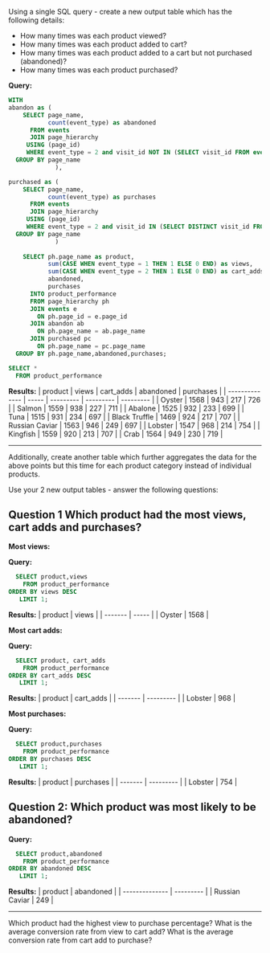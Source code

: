 Using a single SQL query - create a new output table which has the following details:

* How many times was each product viewed?
* How many times was each product added to cart?
* How many times was each product added to a cart but not purchased (abandoned)?
* How many times was each product purchased?

**Query:**
```sql
WITH 
abandon as (
    SELECT page_name,
           count(event_type) as abandoned
      FROM events
      JOIN page_hierarchy
     USING (page_id)
     WHERE event_type = 2 and visit_id NOT IN (SELECT visit_id FROM events where event_type =3)
  GROUP BY page_name 
             ),

purchased as (
    SELECT page_name,
           count(event_type) as purchases
      FROM events
      JOIN page_hierarchy
     USING (page_id)
     WHERE event_type = 2 and visit_id IN (SELECT DISTINCT visit_id FROM events WHERE event_type =3)
  GROUP BY page_name
             )
	
    SELECT ph.page_name as product,
           sum(CASE WHEN event_type = 1 THEN 1 ELSE 0 END) as views,
           sum(CASE WHEN event_type = 2 THEN 1 ELSE 0 END) as cart_adds,
           abandoned,
           purchases
      INTO product_performance
      FROM page_hierarchy ph
      JOIN events e
        ON ph.page_id = e.page_id
      JOIN abandon ab
        ON ph.page_name = ab.page_name 
      JOIN purchased pc
        ON ph.page_name = pc.page_name 
  GROUP BY ph.page_name,abandoned,purchases;
```

```sql
SELECT *
  FROM product_performance
```

**Results:**
| product        | views | cart_adds | abandoned | purchases |
| -------------- | ----- | --------- | --------- | --------- |
| Oyster         | 1568  | 943       | 217       | 726       |
| Salmon         | 1559  | 938       | 227       | 711       |
| Abalone        | 1525  | 932       | 233       | 699       |
| Tuna           | 1515  | 931       | 234       | 697       |
| Black Truffle  | 1469  | 924       | 217       | 707       |
| Russian Caviar | 1563  | 946       | 249       | 697       |
| Lobster        | 1547  | 968       | 214       | 754       |
| Kingfish       | 1559  | 920       | 213       | 707       |
| Crab           | 1564  | 949       | 230       | 719       |

------------------------------------------

Additionally, create another table which further aggregates the data for the above points but this time for each product category instead of individual products.

Use your 2 new output tables - answer the following questions:

**Question 1**
Which product had the most views, cart adds and purchases?
-----
**Most views:**

**Query:**
```sql
  SELECT product,views
    FROM product_performance
ORDER BY views DESC
   LIMIT 1;
```

**Results:**
| product | views |
| ------- | ----- |
| Oyster  | 1568  |


**Most cart adds:**

**Query:**
```sql
  SELECT product, cart_adds
    FROM product_performance
ORDER BY cart_adds DESC
   LIMIT 1;
```

**Results:**
| product | cart_adds |
| ------- | --------- |
| Lobster | 968       |

**Most purchases:**

**Query:**
```sql
  SELECT product,purchases
    FROM product_performance
ORDER BY purchases DESC
   LIMIT 1;
```

**Results:**
| product | purchases |
| ------- | --------- |
| Lobster | 754       |


**Question 2:**
Which product was most likely to be abandoned?
-----

**Query:**
```sql
  SELECT product,abandoned
    FROM product_performance
ORDER BY abandoned DESC
   LIMIT 1;
```

**Results:**
| product        | abandoned |
| -------------- | --------- |
| Russian Caviar | 249       |

----------


Which product had the highest view to purchase percentage?
What is the average conversion rate from view to cart add?
What is the average conversion rate from cart add to purchase?




